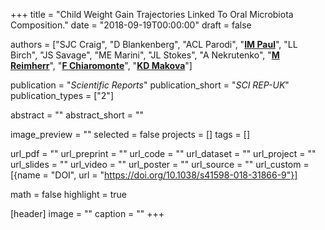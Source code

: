 +++
title = "Child Weight Gain Trajectories Linked To Oral Microbiota Composition."
date = "2018-09-19T00:00:00"
draft = false

authors = ["SJC Craig", "D Blankenberg", "ACL Parodi", "[__IM Paul__](https://pennstate.pure.elsevier.com/en/persons/ian-paul)", "LL Birch", "JS Savage", "ME Marini", "JL Stokes", "A Nekrutenko", "[__M Reimherr__](http://personal.psu.edu/mlr36)", "[__F Chiaromonte__](https://sites.psu.edu/chiaromonte)", "[__KD Makova__](http://www.bx.psu.edu/makova_lab)"]

publication = "_Scientific Reports_"
publication_short = "_SCI REP-UK_"
publication_types = ["2"]

abstract = ""
abstract_short = ""

image_preview = ""
selected = false
projects = []
tags = []

url_pdf = ""
url_preprint = ""
url_code = ""
url_dataset = ""
url_project = ""
url_slides = ""
url_video = ""
url_poster = ""
url_source = ""
url_custom = [{name = "DOI", url = "https://doi.org/10.1038/s41598-018-31866-9"}]

math = false
highlight = true

[header]
image = ""
caption = ""
+++
